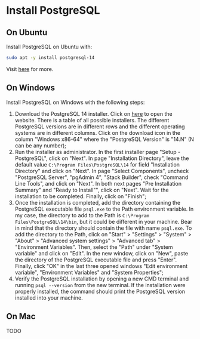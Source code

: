 
# Install PostgreSQL

## On Ubuntu

Install PostgreSQL on Ubuntu with:
```bash
sudo apt -y install postgresql-14
```
Visit [here](https://www.postgresql.org/download/linux/ubuntu) for more.

## On Windows

Install PostgreSQL on Windows with the following steps:

1. Download the PostgreSQL 14 installer. Click on
   [here](https://www.enterprisedb.com/downloads/postgres-postgresql-downloads) to open the website. There is a table of
   all possible installers. The different PostgreSQL versions are in different rows and the different operating
   systems are in different columns. Click on the download icon in the column "Windows x86-64" where the "PostgreSQL
   Version" is "14.N" (N can be any number);
2. Run the installer as administrator. In the first installer page "Setup - PostgreSQL", click on "Next". In page
   "Installation Directory", leave the default value `C:\Program Files\PostgreSQL\14` for field "Installation Directory"
   and click on "Next". In page "Select Components", uncheck "PostgreSQL Server", "pgAdmin 4", "Stack Builder", check
   "Command Line Tools", and click on "Next". In both next pages "Pre Installation Summary" and "Ready to Install"",
   click on "Next". Wait for the installation to be completed. Finally, click on "Finish";
3. Once the installation is completed, add the directory containing the PostgreSQL executable file `psql.exe` to the
   Path environment variable. In my case, the directory to add to the Path is `C:\Program Files\PostgreSQL\14\bin`, but
   it could be different in your machine. Bear in mind that the directory should contain the file with name `psql.exe`.
   To add the directory to the Path, click on "Start" > "Settings" > "System" > "About" > "Advanced system settings" >
   "Advanced tab" > "Environment Variables". Then, select the "Path" under "System variable" and click on "Edit". In the
   new window, click on "New", paste the directory of the PostgreSQL executable file and press "Enter". Finally, click
   "OK" in the last three opened windows "Edit environment variable", "Environment Variables" and "System Properties";
4. Verify the PostgreSQL installation by opening a new CMD terminal and running `psql --version` from the new terminal.
   If the installation were properly installed, the command should print the PostgreSQL version installed into your
   machine.

## On Mac
TODO
